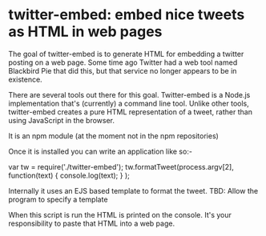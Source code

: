 # twitter-embed: embed nice tweets as HTML in web pages

The goal of twitter-embed is to generate HTML for embedding a twitter posting on a web page. Some time ago Twitter had a web tool named Blackbird Pie that did this, but that service no longer appears to be in existence.  

There are several tools out there for this goal.  Twitter-embed is a Node.js implementation that's (currently) a command line tool.  Unlike other tools, twitter-embed creates a pure HTML representation of a tweet, rather than using JavaScript in the browser.

It is an npm module (at the moment not in the npm repositories)

Once it is installed you can write an application like so:-

   var tw = require('./twitter-embed');
   tw.formatTweet(process.argv[2], function(text) { console.log(text); } );

Internally it uses an EJS based template to format the tweet.  TBD: Allow the program to specify a template

When this script is run the HTML is printed on the console.  It's your responsibility to paste that HTML into a web page.
